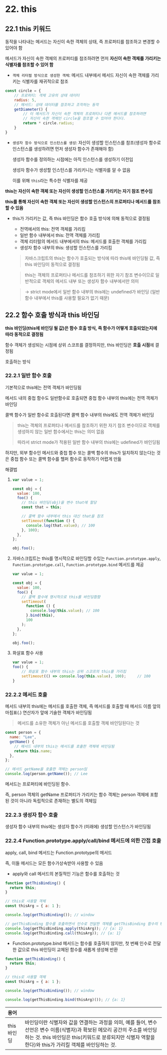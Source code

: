 # 22. this

## 22.1 this 키워드

동작을 나타내는 메서드는 자신이 속한 객체의 상태, 즉 프로퍼티를 참조하고 변경할 수 있어야 함

메서드가 자신이 속한 객체의 프로퍼티를 참조하려면 먼저 **자신이 속한 객체를 가리키는 식별자를 참조할 수 있어 함**

- `객체 리터럴 방식으로 생성한 객체`: 메서드 내부에서 메서드 자신이 속한 객체를 가리키는 식별자를 재귀적으로 참조

```js
const circle = {
    // 프로퍼티: 객체 고유의 상태 데이터
    radius: 5,
    // 메서드: 상태 데이터를 참조하고 조작하는 동작
    getDiameter() {
        // 이 메서드가 자신이 속한 객체의 프로퍼티나 다른 메서드를 참조하려면
        // 자신이 속한 객체인 circle을 참조할 수 있어야 한다다.
        return * circle.radius;
    }
}
```

- `생성자 함수 방식으로 인스턴스를 생성`: 자신이 생성할 인스턴스를 참조(생성자 함수로 인스턴스를 생성하려면 먼저 생성자 함수가 존재해야 함)

  생성자 함수를 정의하는 시점에는 아직 인스턴스를 생성하기 이전임

  생성자 함수가 생성할 인스턴스를 가리키니는 식별자를 알 수 없음

  이를 위해 `this`라는 특수한 식별자를 제공

**this는 자신이 속한 객체 또는 자신이 생성할 인스턴스를 가리키는 자기 참조 변수임**

**this를 통해 자신이 속한 객체 또는 자신이 생성할 인스턴스의 프로퍼티나 메서드를 참조할 수 있음**

- this가 가리키는 값, 즉 this 바인딩은 함수 호출 방식에 의해 동적으로 결정됨

  - 전역에서의 this: 전역 객체를 가리킴
  - 일반 함수 내부에서 this: 전역 객체를 가리킴
  - 객체 리터럴의 메서드 내부에서의 this: 메서드를 호출한 객체를 가리킴
  - 생성자 함수 내부의 this: 생성할 인스턴스를 가리킴

  > 자바스크립트의 this는 함수가 호출되는 방식에 따라 this에 바인딩될 값, 즉 this 바인딩이 동적으로 결정됨

  > this는 객체의 프로퍼티나 메서드를 참조하기 위한 자기 참조 변수이므로 일반적으로 객체의 메서드 내부 또는 생성자 함수 내부에서만 의미

  > -> strict mode에서 일반 함수 내부의 this에는 undefined가 바인딩 (일반 함수 내부에서 this를 사용할 필요가 없기 때문)

## 22.2 함수 호출 방식과 this 바인딩

**this 바인딩(this에 바인딩 될 값)은 함수 호출 방식, 즉 함수가 어떻게 호출되었는지에 따라 동적으로 결정됨**

함수 객체가 생성되는 시점에 상위 스코프를 결정하지만, this 바인딩은 **호출 시점**에 결정됨

호출하는 방식

### 22.2.1 일반 함수 호출

기본적으로 this에는 전역 객체가 바인딩됨

메서드 내의 중첩 함수도 일반함수로 호출되면 중첩 함수 내부의 this에는 전역 객체가 바인딩

콜백 함수가 일반 함수로 호출된다면 콜백 함수 내부의 this에도 전역 객체가 바인딩

> this는 객체의 프로퍼티나 메서드를 참조하기 위한 자기 참조 변수이므로 객체를 생성하지 않는 일반 함수에서는 this는 의미 없음
>
> 따라서 strict mode가 적용된 일반 함수 내부의 this에는 udefined가 바인딩됨

하지만, 외부 함수인 메서드와 중첩 함수 또는 콜백 함수의 this가 일치하지 않는다는 것은 중첩 함수 또는 콜백 함수를 헬퍼 함수로 동작하기 어렵게 만듦

해결법

1.  ```js
    var value = 1;

    const obj = {
      value: 100,
      foo() {
        // this 바인딩(obj)을 변수 that에 할당
        const that = this;

        // 콜백 함수 내부에서 this 대신 that을 참조
        setTimeout(function () {
          console.log(that.value); // 100
        }, 100);
      },
    };

    obj.foo();
    ```

2.  자바스크립트는 this를 명시적으로 바인딩할 수있는 `Function.prototype.apply`, `Function.prototype.call`, `Function.prototype.bind` 메서드를 제공

    ```js
    var value = 1;

    const obj = {
      value: 100,
      foo() {
        // 콜백 함수에 명시적으로 this를 바인딩함함
        setTimeout(
          function () {
            console.log(this.value); // 100
          }.bind(this),
          100
        );
      },
    };

    obj.foo();
    ```

3.  화살표 함수 사용
    ```js
    var value = 1;
    foo() {
        // 화살표 함수 내부의 this는 상위 스코프의 this를 가리킴
        setTimeout(() => console.log(this.value), 100);     // 100
    }
    ```

### 22.2.2 메서드 호출

메서드 내부의 this에는 메서드를 호출한 객체, 즉 메서드를 호출할 때 메서드 이름 앞의 마침표(.) 연산자가 앞에 기술한 객체가 바인딩됨

> 메서드를 소유한 객체가 아닌 메서드를 호출할 객체 바인딩된다는 것

```js
const person = {
  name: "Lee",
  getName() {
    // 메서드 내부의 this는 메서드를 호출한 객체에 바인딩됨
    return this.name;
  },
};

// 메서드 getName을 호출한 객체는 person임
console.log(person.getName()); // Lee
```

메서드는 프로퍼티에 바인딩된 함수.

즉, person 객체의 getName 프로퍼티가 가리키는 함수 객체는 person 객체에 포함된 것이 아니라 독립적으로 존재하는 별도의 객체임

### 22.2.3 생성자 함수 호출

생성자 함수 내부의 this에는 생성자 함수가 (미래에) 생성할 인스턴스가 바인딩됨

### 22.2.4 Function.prototype.apply/call/bind 메서드에 의한 간접 호출

apply, call, bind 메서드는 Function.prototype의 메서드

즉, 이들 메서드는 모든 함수가상속받아 사용할 수 있음

- apply와 call 메서드의 본질적인 기능은 함수를 호출하는 것

```js
function getThisBinding() {
  return this;
}

// this로 사용할 객체
const thisArg = { a: 1 };

console.log(getThisBinding()); // window

// getThisBinding 함수를 호출하면서 인수로 전달한 객체를 getThisBinding 함수의 this에 바인딩한다.
console.log(getThisBinding.apply(thisArg)); // {a: 1}
console.log(getThisBinding.call(thisArg)); // {a: 1}
```

- Function.prototype.bind 메서드는 함수를 호출하지 않지만, 첫 번째 인수로 전달한 값으로 this 바인딩이 교체된 함수를 새롭게 생성해 반환

```js
function getThisBinding() {
  return this;
}

// this로 사용할 객체
const thisArg = { a: 1 };

console.log(getThisBinding()); // window

console.log(getThisBinding.bind(thisArg)()); // {a: 1}
```

| 용어        |                                                                                                                                                                                                                                       |
| :---------- | :------------------------------------------------------------------------------------------------------------------------------------------------------------------------------------------------------------------------------------ |
| this 바인딩 | 바인딩이란 식별자와 값을 연결하는 과정을 의미, 예를 들어, 변수 선언은 변수 이름(식별자)과 확보된 메모리 공간의 주소를 바인딩하는 것. this 바인딩은 this(키워드로 분류되지만 식별자 역할을 한다)와 this가 가리킬 객체를 바인딩하는 것. |
